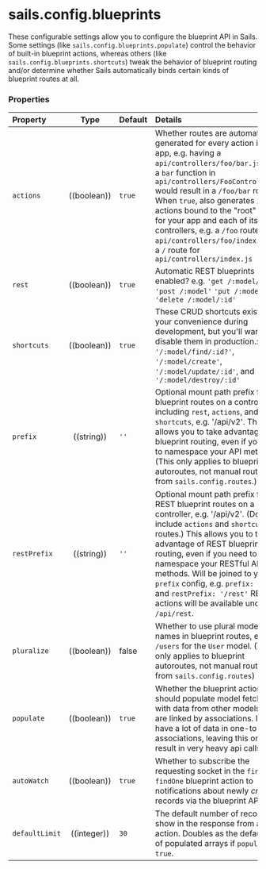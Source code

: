 # sails.config.blueprints

These configurable settings allow you to configure the blueprint API in Sails.  Some settings (like `sails.config.blueprints.populate`) control the behavior of built-in blueprint actions, whereas others (like `sails.config.blueprints.shortcuts`) tweak the behavior of blueprint routing and/or determine whether Sails automatically binds certain kinds of blueprint routes at all.


### Properties

| Property    | Type       | Default   | Details |
|:------------|:----------:|:----------|:--------|
| `actions`| ((boolean))|`true`|Whether routes are automatically generated for every action in your app, e.g. having a `api/controllers/foo/bar.js` file or a `bar` function in `api/controllers/FooController.js` would result in a `/foo/bar` route.  When `true`, also generates `index` actions bound to the "root" URL for your app and each of its controllers, e.g. a `/foo` route for `api/controllers/foo/index.js`, or a `/` route for `api/controllers/index.js`
|`rest`|((boolean))|`true`|Automatic REST blueprints enabled? e.g. `'get /:model/:id?'` `'post /:model'` `'put /:model/:id'` `'delete /:model/:id'`
|`shortcuts`|((boolean))|`true`|These CRUD shortcuts exist for your convenience during development, but you'll want to disable them in production.: `'/:model/find/:id?'`, `'/:model/create'`, `'/:model/update/:id'`, and `'/:model/destroy/:id'`
| `prefix`      | ((string))| `''`     | Optional mount path prefix for all blueprint routes on a controller, including `rest`, `actions`, and `shortcuts`, e.g. '/api/v2'. This allows you to take advantage of blueprint routing, even if you need to namespace your API methods. (This only applies to blueprint autoroutes, not manual routes from `sails.config.routes`.) \
| `restPrefix`  | ((string))| `''`     | Optional mount path prefix for all REST blueprint routes on a controller, e.g. '/api/v2'. (Does not include `actions` and `shortcuts` routes.) This allows you to take advantage of REST blueprint routing, even if you need to namespace your RESTful API methods.  Will be joined to your `prefix` config, e.g. `prefix: '/api'` and `restPrefix: '/rest'` RESTful actions will be available under `/api/rest`.
|`pluralize`|((boolean))|false| Whether to use plural model names in blueprint routes, e.g. `/users` for the `User` model. (This only applies to blueprint autoroutes, not manual routes from `sails.config.routes`)
|`populate`|((boolean))|`true`| Whether the blueprint actions should populate model fetches with data from other models which are linked by associations.  If you have a lot of data in one-to-many associations, leaving this on may result in very heavy api calls.
|`autoWatch`|((boolean))|`true`| Whether to subscribe the requesting socket in the `find` and `findOne` blueprint action to notifications about newly _created_ records via the blueprint API.
|`defaultLimit`|((integer))|`30`|The default number of records to show in the response from a "find" action.  Doubles as the default size of populated arrays if `populate` is `true`.


<docmeta name="displayName" value="sails.config.blueprints">
<docmeta name="pageType" value="property">
